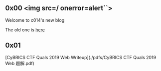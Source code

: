 ## 0x00 </title><img src=/ onerror=alert``>
Welcome to c014's new blog  

The old one is [here](https://c014.coding.me)

## 0x01
[CyBRICS CTF Quals 2019 Web Writeup](./pdfs/CyBRICS CTF Quals 2019 Web 题解.pdf)
